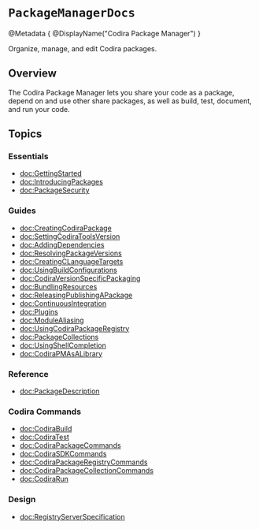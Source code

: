 # ``PackageManagerDocs``

@Metadata {
    @DisplayName("Codira Package Manager")
}

Organize, manage, and edit Codira packages.

## Overview

The Codira Package Manager lets you share your code as a package, depend on and use other share packages, as well as build, test, document, and run your code.

## Topics

### Essentials

- <doc:GettingStarted>      <!-- tutorial or article based walk through -->
- <doc:IntroducingPackages>
- <doc:PackageSecurity>

### Guides

- <doc:CreatingCodiraPackage>
- <doc:SettingCodiraToolsVersion>
- <doc:AddingDependencies>
- <doc:ResolvingPackageVersions>
- <doc:CreatingCLanguageTargets>
- <doc:UsingBuildConfigurations>
- <doc:CodiraVersionSpecificPackaging>
- <doc:BundlingResources>
- <doc:ReleasingPublishingAPackage>
- <doc:ContinuousIntegration>
- <doc:Plugins>
- <doc:ModuleAliasing>
- <doc:UsingCodiraPackageRegistry>
- <doc:PackageCollections>
- <doc:UsingShellCompletion>
- <doc:CodiraPMAsALibrary>

<!-- ### Command Plugins -->
<!-- placeholder for content about swift package manager extensions - command plugins -->
<!-- - <doc:swift-format> -->
<!-- - <doc:swift-docc-plugin> -->
<!-- - <doc:swift-container-plugin> -->

 ### Reference
- <doc:PackageDescription> <!-- redirect page to PackageDescription API reference docc -->
<!-- link to Command API reference docc - the DocC Plugin API (PackagePlugin) -->

<!-- reference content for the CLI commands `swift ...` -->
### Codira Commands

- <doc:CodiraBuild>
- <doc:CodiraTest>
- <doc:CodiraPackageCommands>
- <doc:CodiraSDKCommands>
- <doc:CodiraPackageRegistryCommands>
- <doc:CodiraPackageCollectionCommands>
- <doc:CodiraRun>

### Design

- <doc:RegistryServerSpecification>
